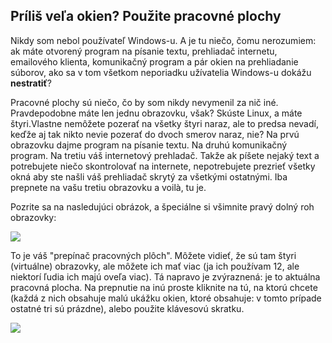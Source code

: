 ﻿<?php require("../../entete.php"); ?> <?php require("../../base.php"); ?> <?php require("../../fonctions.php"); ?>

<div id="corps">

<h2>Príliš veľa okien? Použite pracovné plochy</h2>

<p>Nikdy som nebol používateľ Windows-u. A je tu niečo, čomu nerozumiem: ak máte otvorený program na písanie textu, prehliadač internetu, emailového klienta, komunikačný program a pár okien na prehliadanie súborov, ako sa v tom všetkom neporiadku užívatelia Windows-u dokážu <b>nestratiť</b>?</p>

<p>Pracovné plochy sú niečo, čo by som nikdy nevymenil za nič iné. Pravdepodobne máte len jednu obrazovku, však? Skúste Linux, a máte štyri.Vlastne nemôžete pozerať na všetky štyri naraz, ale to predsa nevadí, keďže aj tak nikto nevie pozerať do dvoch smerov naraz, nie? Na prvú obrazovku dajme program na písanie textu. Na druhú komunikačný program. Na tretiu váš internetový prehladač. Takže ak píšete nejaký text a potrebujete niečo skontrolovať na internete, nepotrebujete prezrieť všetky okná aby ste našli váš prehliadač skrytý za všetkými ostatnými. Iba prepnete na vašu tretiu obrazovku a voilà, tu je.</p>

<p>Pozrite sa na nasledujúci obrázok, a špeciálne si všimnite pravý dolný roh obrazovky:</p>

<img src="Images/workspaces.png" border="0"/>

<p>To je váš "prepínač pracovných plôch". Môžete vidieť, že sú tam štyri (virtuálne) obrazovky, ale môžete ich mať viac (ja ich používam 12, ale niektorí ľudia ich majú oveľa viac). Tá napravo je zvýraznená: je to aktuálna pracovná plocha. Na prepnutie na inú proste kliknite na tú, na ktorú chcete (každá z nich obsahuje malú ukážku okien, ktoré obsahuje: v tomto prípade ostatné tri sú prázdne), alebo použite klávesovú skratku.</p>

<img src="Images/workspaces_full.png" border="0"/>

</div>


